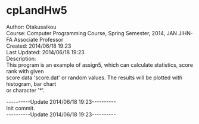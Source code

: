 cpLandHw5
=========
Author: Otakusaikou <br>
Course: Computer Programming Course, Spring Semester, 2014, JAN JIHN-FA Associate Professor <br>
Created: 2014/06/18 19:23 <br>
Last Updated: 2014/06/18 19:23 <br>
Description: <br>
This program is an example of assign5, which can calculate statistics, score rank with given <br>
score data 'score.dat' or random values. The results will be plotted with histogram, bar chart  <br>
or character '*'. <br>

----------Update 2014/06/18 19:23---------- <br>
Init commit. <br>
----------Update 2014/06/18 19:23---------- <br>
